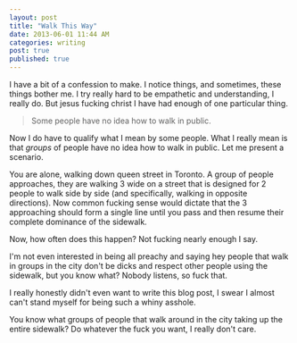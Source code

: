 ```yaml
---
layout: post
title: "Walk This Way" 
date: 2013-06-01 11:44 AM 
categories: writing
post: true
published: true
---
```


I have a bit of a confession to make.  I notice things, and sometimes,
these things bother me.  I try really hard to be empathetic and
understanding, I really do.  But jesus fucking christ I have had enough
of one particular thing.

> Some people have no idea how to walk in public.

Now I do have to qualify what I mean by some people. What I really mean
is that *groups* of people have no idea how to walk in public.  Let me
present a scenario.

You are alone, walking down queen street in Toronto.  A group of people
approaches, they are walking 3 wide on a street that is designed for 2
people to walk side by side (and specifically, walking in opposite
directions). Now common fucking sense would dictate that the 3
approaching should form a single line until you pass and then resume
their complete dominance of the sidewalk.

Now, how often does this happen?  Not fucking nearly enough I say.

I'm not even interested in being all preachy and saying hey people that
walk in groups in the city don't be dicks and respect other people using
the sidewalk, but you know what? Nobody listens, so fuck that.

I really honestly didn't even want to write this blog post, I swear I
almost can't stand myself for being such a whiny asshole.

You know what groups of people that walk around in the city taking up
the entire sidewalk?  Do whatever the fuck you want, I really don't
care.
